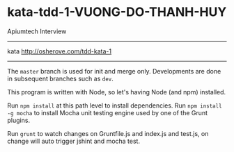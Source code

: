 # kata-tdd-1-VUONG-DO-THANH-HUY
Apiumtech Interview

---

kata http://osherove.com/tdd-kata-1

---

The `master` branch is used for init and merge only. Developments are done in subsequent branches such as `dev`.

This program is written with Node, so let's having Node (and npm) installed.

Run `npm install` at this path level to install dependencies. Run `npm install -g mocha` to install Mocha unit testing engine used by one of the Grunt plugins.

Run `grunt` to watch changes on Gruntfile.js and index.js and test.js, on change will auto trigger jshint and mocha test.